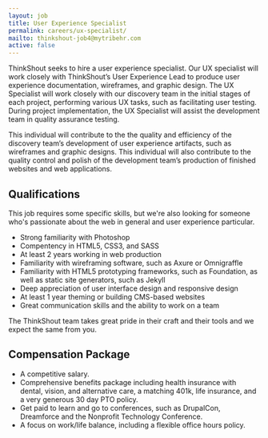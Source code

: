 ```yaml
---
layout: job
title: User Experience Specialist
permalink: careers/ux-specialist/
mailto: thinkshout-job4@mytribehr.com
active: false
---
```

ThinkShout seeks to hire a user experience specialist. Our UX specialist will work closely with ThinkShout’s User Experience Lead to produce user experience documentation, wireframes, and graphic design. The UX Specialist will work closely with our discovery team in the initial stages of each project, performing various UX tasks, such as facilitating user testing. During project implementation, the UX Specialist will assist the development team in quality assurance testing. 

This individual will contribute to the the quality and efficiency of the discovery team’s development of user experience artifacts, such as wireframes and graphic designs. This individual will also contribute to the quality control and polish of the development team’s production of finished websites and web applications.

## Qualifications
This job requires some specific skills, but we're also looking for someone who's passionate about the web in general and user experience particular.

- Strong familiarity with Photoshop
- Compentency in HTML5, CSS3, and SASS
- At least 2 years working in web production
- Familiarity with wireframing software, such as Axure or Omnigraffle
- Familiarity with HTML5 prototyping frameworks, such as Foundation, as well as static site generators, such as Jekyll
- Deep appreciation of user interface design and responsive design 
- At least 1 year theming or building CMS-based websites
- Great communication skills and the ability to work on a team

The ThinkShout team takes great pride in their craft and their tools and we expect the same from you.

## Compensation Package
- A competitive salary.
- Comprehensive benefits package including health insurance with dental, vision, and alternative care, a matching 401k, life insurance, and a very generous 30 day PTO policy.
- Get paid to learn and go to conferences, such as DrupalCon, Dreamforce and the Nonprofit Technology Conference.
- A focus on work/life balance, including a flexible office hours policy.
